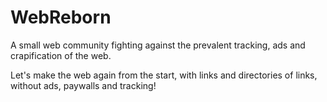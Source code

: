 # WebReborn
A small web community fighting against the prevalent tracking, ads and crapification of the web.

Let's make the web again from the start, with links and directories of links, without ads, paywalls and tracking!
